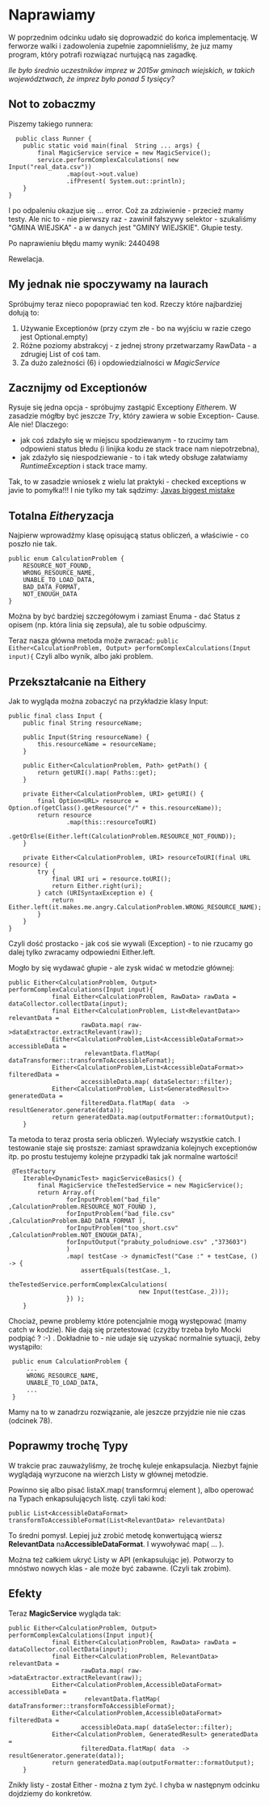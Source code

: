 # Naprawiamy

W poprzednim odcinku udało się doprowadzić do końca implementację.
W ferworze walki i zadowolenia zupełnie zapomnieliśmy, że juz mamy program, który potrafi
rozwiązać nurtującą nas zagadkę.

*Ile było średnio uczestników imprez w 2015w gminach wiejskich, w takich województwach, że
 imprez było ponad 5 tysięcy?*
 
 ## Not to zobaczmy
  Piszemy takiego runnera:
  ```
    public class Runner {
      public static void main(final  String ... args) {
          final MagicService service = new MagicService();
          service.performComplexCalculations( new Input("real_data.csv"))
                  .map(out->out.value)
                  .ifPresent( System.out::println);
      }
  }
  ```
I po  odpaleniu okazjue się ... error. Coż za zdziwienie - przecież mamy testy.
Ale nic to  - nie pierwszy raz - zawinił fałszywy selektor - szukaliśmy 
"GMINA WIEJSKA" -  a w danych jest "GMINY WIEJSKIE". Głupie testy.

Po naprawieniu  błędu mamy wynik:
2440498

Rewelacja.

## My jednak nie spoczywamy na laurach 
 Spróbujmy teraz nieco popoprawiać ten kod.
 Rzeczy które najbardziej dołują to:
 
 1. Używanie Exceptionów (przy czym złe - bo na wyjściu w razie czego jest Optional.empty)
 2. Różne poziomy abstrakcyj - z jednej strony przetwarzamy RawData - a zdrugiej  List of coś tam.
 3. Za dużo zależności (6)  i opdowiedzialności w *MagicService*
 
 ## Zacznijmy od Exceptionów 
 Rysuje się jedna opcja - spróbujmy zastąpić Exceptiony *Either*em.
 W zasadzie mógłby być jeszcze *Try*, który zawiera w sobie Exception- Cause. Ale nie!
 Dlaczego: 
 - jak coś zdażyło się w miejscu spodziewanym - to rzucimy tam odpowieni status błedu (i linijka kodu ze stack trace nam niepotrzebna),
 - jak zdażyło się niespodziewanie - to i tak wtedy obsługe załatwiamy *RuntimeException* i stack trace mamy.
 
 Tak, to w zasadzie wniosek z wielu lat praktyki - checked exceptions w javie to pomyłka!!!
 I nie tylko my tak sądzimy:  [Javas biggest mistake](http://literatejava.com/exceptions/checked-exceptions-javas-biggest-mistake/)
 
 ## Totalna *Either*yzacja
 Najpierw wprowadźmy klasę opisującą status obliczeń, a właściwie - co poszło nie tak.
 ```
 public enum CalculationProblem {
     RESOURCE_NOT_FOUND,
     WRONG_RESOURCE_NAME,
     UNABLE_TO_LOAD_DATA,
     BAD_DATA_FORMAT,
     NOT_ENOUGH_DATA
 }
```

Można by być bardziej szczegółowym i zamiast Enuma - dać Status z opisem (np. która linia się zepsuła),
ale tu sobie odpuścimy.

Teraz nasza główna metoda może zwracać:
```public Either<CalculationProblem, Output> performComplexCalculations(Input input){```
Czyli albo wynik, albo jaki problem.

## Przekształcanie na Eithery
Jak to wygląda można zobaczyć na przykładzie klasy Input:
```
public final class Input {
    public final String resourceName;

    public Input(String resourceName) {
        this.resourceName = resourceName;
    }

    public Either<CalculationProblem, Path> getPath() {
        return getURI().map( Paths::get);
    }

    private Either<CalculationProblem, URI> getURI() {
        final Option<URL> resource = Option.of(getClass().getResource("/" + this.resourceName));
        return resource
                .map(this::resourceToURI)
                .getOrElse(Either.left(CalculationProblem.RESOURCE_NOT_FOUND));
    }

    private Either<CalculationProblem, URI> resourceToURI(final URL resource) {
        try {
            final URI uri = resource.toURI();
            return Either.right(uri);
        } catch (URISyntaxException e) {
            return Either.left(it.makes.me.angry.CalculationProblem.WRONG_RESOURCE_NAME);
        }
    }
}
```
Czyli dość prostacko - jak coś sie wywali (Exception) - to nie rzucamy go dalej tylko zwracamy
odpowiedni Either.left.

Mogło by się wydawać głupie - ale zysk widać w metodzie głównej:
```
public Either<CalculationProblem, Output> performComplexCalculations(Input input){
            final Either<CalculationProblem, RawData> rawData = dataCollector.collectData(input);
            final Either<CalculationProblem, List<RelevantData>> relevantData =
                    rawData.map( raw->dataExtractor.extractRelevant(raw));
            Either<CalculationProblem,List<AccessibleDataFormat>> accessibleData =
                     relevantData.flatMap( dataTransformer::transformToAccessibleFormat);
            Either<CalculationProblem,List<AccessibleDataFormat>> filteredData =
                    accessibleData.map( dataSelector::filter);
            Either<CalculationProblem, List<GeneratedResult>> generatedData =
                    filteredData.flatMap( data  -> resultGenerator.generate(data));
            return generatedData.map(outputFormatter::formatOutput);
    }
```
Ta metoda to teraz prosta seria obliczeń. Wyleciały wszystkie catch. 
I testowanie staje się prostsze: zamiast
 sprawdzania kolejnych exceptionów itp. po prostu testujemy kolejne przypadki tak jak normalne wartości!

```
 @TestFactory
    Iterable<DynamicTest> magicServiceBasics() {
        final MagicService theTestedService = new MagicService();
        return Array.of(
                forInputProblem("bad_file" ,CalculationProblem.RESOURCE_NOT_FOUND ),
                forInputProblem("bad_file.csv" ,CalculationProblem.BAD_DATA_FORMAT ),
                forInputProblem("too_short.csv" ,CalculationProblem.NOT_ENOUGH_DATA),
                forInputOutput("prabuty_poludniowe.csv" ,"373603")
                )
                .map( testCase -> dynamicTest("Case :" + testCase, () -> {
                    assertEquals(testCase._1,
                            theTestedService.performComplexCalculations(
                                    new Input(testCase._2)));
                }) );
    }
```
Chociaż, pewne problemy które potencjalnie mogą występować (mamy catch w kodzie). Nie dają się przetestować 
(czyżby trzeba było Mocki podpiąć ? :-) .
Dokładnie to - nie udaje się uzyskać normalnie sytuacji, żeby wystąpiło:
 ```
  public enum CalculationProblem {
      ...
      WRONG_RESOURCE_NAME,
      UNABLE_TO_LOAD_DATA,
      ...
  }
 ```
Mamy na to w zanadrzu rozwiązanie, ale jeszcze przyjdzie nie nie czas (odcinek 78).

## Poprawmy trochę Typy
W trakcie prac zauważyliśmy, że trochę kuleje enkapsulacja. 
Niezbyt fajnie wyglądają wyrzucone na wierzch Listy w głównej metodzie.

Powinno się albo pisać listaX.map( transformruj element  ), albo operować
na Typach enkapsulujących listę.
czyli taki kod:
 ```
 public List<AccessibleDataFormat> transformToAccessibleFormat(List<RelevantData> relevantData)
 ```
 To średni pomysł. 
 Lepiej już zrobić metodę konwertującą wiersz **RelevantData** na**AccessibleDataFormat**.
 I wywoływać map( ... ).
  
  Można też całkiem ukryć Listy w API (enkapsulując je). Potworzy to mnóstwo nowych klas - ale
  może być zabawne. (Czyli tak zrobim).
 
## Efekty
Teraz **MagicService** wygląda tak:
```
public Either<CalculationProblem, Output> performComplexCalculations(Input input){
            final Either<CalculationProblem, RawData> rawData = dataCollector.collectData(input);
            final Either<CalculationProblem, RelevantData> relevantData =
                    rawData.map( raw->dataExtractor.extractRelevant(raw));
            Either<CalculationProblem,AccessibleDataFormat> accessibleData =
                     relevantData.flatMap( dataTransformer::transformToAccessibleFormat);
            Either<CalculationProblem,AccessibleDataFormat> filteredData =
                    accessibleData.map( dataSelector::filter);
            Either<CalculationProblem, GeneratedResult> generatedData =
                    filteredData.flatMap( data  -> resultGenerator.generate(data));
            return generatedData.map(outputFormatter::formatOutput);
    }
```
Znikły listy - został Either - można z tym żyć. 
I chyba w następnym odcinku dojdziemy do konkretów.


